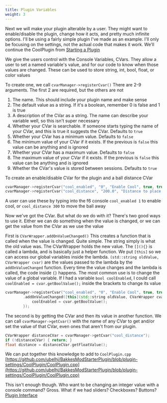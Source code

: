 ```yaml
---
title: Plugin Variables
weight: 3
---
```


Next we will make your plugin alterable by a user. They might want to enable/disable the plugin, change how it acts, and pretty much infinite options. I'll be using a fairly simple plugin I've made as an example. I'll only be focusing on the settings, not the actual code that makes it work.
We'll continue the CoolPlugin from [Starting a Plugin](starting_a_plugin.html)

We give the users control with the Console Variables, CVars. They allow a user to set a named variable's value, and for our code to know when those values are changed. These can be used to store string, int, bool, float, or color values

To create one, we call `cvarManager->registerCvar()`
There are 2-9 arguments. The first 2 are required, but the others are not
1. The name. This should include your plugin name and make sense
2. The default value as a string. If it's a boolean, remember 0 is false and 1 is true
3. A description of the CVar as a string. The name can describe your variable well, so this isn't super necessary
4. Whether your CVar is searchable. If someone starts typing the name of your CVar, and this is true it suggests the CVar. Defaults to `true`
5. Whether your CVar has a minimum value. Defaults to `false`
6. The minimum value of your CVar if it exists. If the previous is `false` this value can be anything and is ignored
7. Whether your CVar has a maximum value. Defaults to `false`
8. The maximum value of your CVar if it exists. If the previous is `false` this value can be anything and is ignored
9. Whether the CVar's value is stored between sessions. Defaults to `true`

To create an enable/disable CVar for the plugin and a ball distance CVar
```cpp
cvarManager->registerCvar("cool_enabled", "0", "Enable Cool", true, true, 0, true, 1);
cvarManager->registerCvar("cool_distance", "200.0", "Distance to place the ball above");
```

A user can use these by typing into the f6 console `cool_enabled 1` to enable cool, or `cool_distance 300` to move the ball away

Now we've got the CVar. But what do we do with it? There's two good ways to use it. Either we can do something when the value is changed, or we can get the value from the CVar as we use the value

First is `CVarWrapper.addOnValueChanged()`
This creates a function that is called when the value is changed. Quite simple. The string simply is what the old value was. The CVarWrapper holds the new value.
The `[](){}` is called a lambda, and is basically just a helper function. We put `[this]` so we can access our global variables inside the lambda. `(std::string oldValue, CVarWrapper cvar)` are the values passed to the lambda by the `addOnValueChanged` function. Every time the value changes and the lambda is called, the code inside `{}` happens.
The most common use is to change the value of a global variable.
If I had a variable `bool coolEnabled`, I could call `coolEnabled = cvar.getBoolValue();` inside the brackets to change its value
```cpp
cvarManager->registerCvar("cool_enabled", "0", "Enable Cool", true, true, 0, true, 1)
        .addOnValueChanged([this](std::string oldValue, CVarWrapper cvar) {
            coolEnabled = cvar.getBoolValue();
        });
```

The second is by getting the CVar and then its value in another function. We can call
`cvarManager->getCvar()` with the name of any CVar to get and/or set the value of that CVar, even ones that aren't from our plugin.
```cpp
CVarWrapper distanceCVar = cvarManager->getCvar("cool_distance");
if (!distanceCVar) { return; }
float distance = distanceCVar.getFloatValue();
```

We can put together this knowledge to add to `CoolPlugin.cpp`
[https://github.com/ubelhj/BakkesModStarterPlugin/blob/plugin-settings/CoolPlugin/CoolPlugin.cpp](https://github.com/ubelhj/BakkesModStarterPlugin/blob/plugin-settings/CoolPlugin/CoolPlugin.cpp)

This isn't enough though. Who want to be changing an integer value with a console command? Gross. What if we had sliders? Checkboxes? Buttons?
[Plugin Interface](plugin_interface.html)